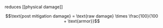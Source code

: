 reduces [[physical damage]]

$$\text{post mitigation damage} = \text{raw damage} \times \frac{100}{100 + \text{armor}}$$